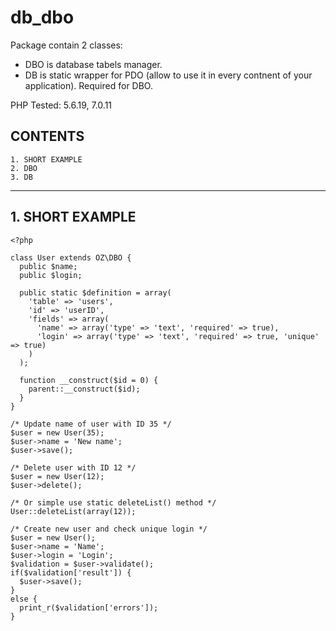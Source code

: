 # db_dbo

Package contain 2 classes: 

- DBO is database tabels manager.
- DB is static wrapper for PDO (allow to use it in every contnent of your application). Required for DBO.

PHP Tested: 5.6.19, 7.0.11


## CONTENTS

	1. SHORT EXAMPLE
	2. DBO
	3. DB

* * *

## 1. SHORT EXAMPLE

	<?php
	
	class User extends OZ\DBO {
	  public $name;
	  public $login;

	  public static $definition = array(
	    'table' => 'users',
	    'id' => 'userID',
	    'fields' => array(
	      'name' => array('type' => 'text', 'required' => true),
	      'login' => array('type' => 'text', 'required' => true, 'unique' => true)
	    )
	  );

	  function __construct($id = 0) {
	    parent::__construct($id);
	  }
	}

	/* Update name of user with ID 35 */
	$user = new User(35);
	$user->name = 'New name';
	$user->save();

	/* Delete user with ID 12 */
	$user = new User(12);
	$user->delete();

	/* Or simple use static deleteList() method */
	User::deleteList(array(12));

	/* Create new user and check unique login */
	$user = new User();
	$user->name = 'Name';
	$user->login = 'Login';
	$validation = $user->validate();
	if($validation['result']) {
	  $user->save();
	}
	else {
	  print_r($validation['errors']);
	}

